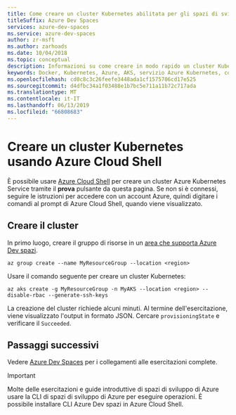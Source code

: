 ```yaml
---
title: Come creare un cluster Kubernetes abilitata per gli spazi di sviluppo di Azure usando Azure Cloud Shell
titleSuffix: Azure Dev Spaces
services: azure-dev-spaces
ms.service: azure-dev-spaces
author: zr-msft
ms.author: zarhoads
ms.date: 10/04/2018
ms.topic: conceptual
description: Informazioni su come creare in modo rapido un cluster Kubernetes abilitato per Azure Dev Spaces direttamente dal browser senza installare alcun componente.
keywords: Docker, Kubernetes, Azure, AKS, servizio Azure Kubernetes, contenitori, Helm, rete mesh di servizi, routing rete mesh di servizi, kubectl, k8s
ms.openlocfilehash: cd0c8c3c26feefe3448ada1cf1575706cd17e525
ms.sourcegitcommit: d4dfbc34a1f03488e1b7bc5e711a11b72c717ada
ms.translationtype: MT
ms.contentlocale: it-IT
ms.lasthandoff: 06/13/2019
ms.locfileid: "66808683"
---
```

# <a name="create-a-kubernetes-cluster-using-azure-cloud-shell"></a>Creare un cluster Kubernetes usando Azure Cloud Shell

È possibile usare [Azure Cloud Shell](/azure/cloud-shell) per creare un cluster Azure Kubernetes Service tramite il **prova** pulsante da questa pagina. Se non si è connessi, seguire le istruzioni per accedere con un account Azure, quindi digitare i comandi al prompt di Azure Cloud Shell, quando viene visualizzato.

## <a name="create-the-cluster"></a>Creare il cluster

In primo luogo, creare il gruppo di risorse in un [area che supporta Azure Dev spazi][supported-regions].

```azurecli-interactive
az group create --name MyResourceGroup --location <region>
```

Usare il comando seguente per creare un cluster Kubernetes:

```azurecli-interactive
az aks create -g MyResourceGroup -n MyAKS --location <region> --disable-rbac --generate-ssh-keys
```

La creazione del cluster richiede alcuni minuti.  Al termine dell'esercitazione, viene visualizzato l'output in formato JSON. Cercare `provisioningState` e verificare il `Succeeded`.

## <a name="next-steps"></a>Passaggi successivi

Vedere [Azure Dev Spaces](/azure/dev-spaces/) per i collegamenti alle esercitazioni complete.

> [!IMPORTANT]
> Molte delle esercitazioni e guide introduttive di spazi di sviluppo di Azure usare la CLI di spazi di sviluppo di Azure per eseguire operazioni. È possibile installare CLI Azure Dev spazi in Azure Cloud Shell.


[supported-regions]: ../about.md#supported-regions-and-configurations